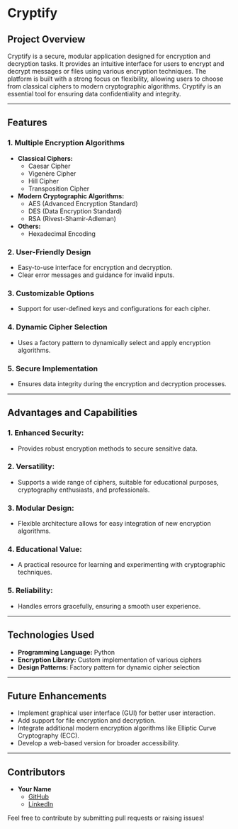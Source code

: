 # Cryptify

## Project Overview
Cryptify is a secure, modular application designed for encryption and decryption tasks. It provides an intuitive interface for users to encrypt and decrypt messages or files using various encryption techniques. The platform is built with a strong focus on flexibility, allowing users to choose from classical ciphers to modern cryptographic algorithms. Cryptify is an essential tool for ensuring data confidentiality and integrity.

---

## Features
### 1. **Multiple Encryption Algorithms**
   - **Classical Ciphers:**
     - Caesar Cipher
     - Vigenère Cipher
     - Hill Cipher
     - Transposition Cipher
   - **Modern Cryptographic Algorithms:**
     - AES (Advanced Encryption Standard)
     - DES (Data Encryption Standard)
     - RSA (Rivest-Shamir-Adleman)
   - **Others:**
     - Hexadecimal Encoding

### 2. **User-Friendly Design**
   - Easy-to-use interface for encryption and decryption.
   - Clear error messages and guidance for invalid inputs.

### 3. **Customizable Options**
   - Support for user-defined keys and configurations for each cipher.

### 4. **Dynamic Cipher Selection**
   - Uses a factory pattern to dynamically select and apply encryption algorithms.

### 5. **Secure Implementation**
   - Ensures data integrity during the encryption and decryption processes.

---

## Advantages and Capabilities
### 1. **Enhanced Security:**
   - Provides robust encryption methods to secure sensitive data.

### 2. **Versatility:**
   - Supports a wide range of ciphers, suitable for educational purposes, cryptography enthusiasts, and professionals.

### 3. **Modular Design:**
   - Flexible architecture allows for easy integration of new encryption algorithms.

### 4. **Educational Value:**
   - A practical resource for learning and experimenting with cryptographic techniques.

### 5. **Reliability:**
   - Handles errors gracefully, ensuring a smooth user experience.

---

## Technologies Used
- **Programming Language:** Python
- **Encryption Library:** Custom implementation of various ciphers
- **Design Patterns:** Factory pattern for dynamic cipher selection

---

## Future Enhancements
- Implement graphical user interface (GUI) for better user interaction.
- Add support for file encryption and decryption.
- Integrate additional modern encryption algorithms like Elliptic Curve Cryptography (ECC).
- Develop a web-based version for broader accessibility.

---

## Contributors
- **Your Name**
  - [GitHub](https://github.com/yourusername)
  - [LinkedIn](https://linkedin.com/in/yourusername)

Feel free to contribute by submitting pull requests or raising issues!
